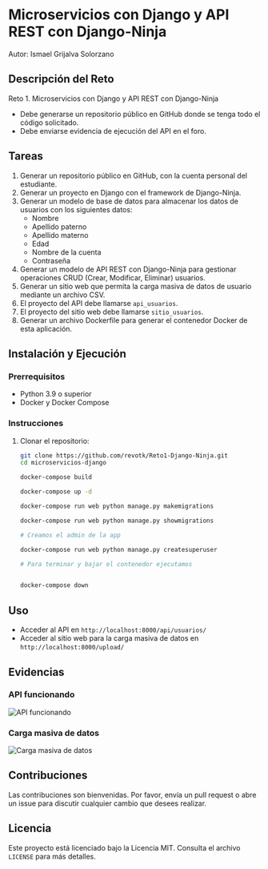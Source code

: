 # Microservicios con Django y API REST con Django-Ninja

Autor: Ismael Grijalva Solorzano

## Descripción del Reto

Reto 1. Microservicios con Django y API REST con Django-Ninja

- Debe generarse un repositorio público en GitHub donde se tenga todo el código solicitado.
- Debe enviarse evidencia de ejecución del API en el foro.

## Tareas

1. Generar un repositorio público en GitHub, con la cuenta personal del estudiante.
2. Generar un proyecto en Django con el framework de Django-Ninja.
3. Generar un modelo de base de datos para almacenar los datos de usuarios con los siguientes datos:
   - Nombre
   - Apellido paterno
   - Apellido materno
   - Edad
   - Nombre de la cuenta
   - Contraseña
4. Generar un modelo de API REST con Django-Ninja para gestionar operaciones CRUD (Crear, Modificar, Eliminar) usuarios.
5. Generar un sitio web que permita la carga masiva de datos de usuario mediante un archivo CSV.
6. El proyecto del API debe llamarse `api_usuarios`.
7. El proyecto del sitio web debe llamarse `sitio_usuarios`.
8. Generar un archivo Dockerfile para generar el contenedor Docker de esta aplicación.

## Instalación y Ejecución

### Prerrequisitos

- Python 3.9 o superior
- Docker y Docker Compose

### Instrucciones

1. Clonar el repositorio:
   ```bash
   git clone https://github.com/revotk/Reto1-Django-Ninja.git
   cd microservicios-django

   docker-compose build

   docker-compose up -d

   docker-compose run web python manage.py makemigrations

   docker-compose run web python manage.py showmigrations

   # Creamos el admin de la app

   docker-compose run web python manage.py createsuperuser

   # Para terminar y bajar el contenedor ejecutamos 

   
   docker-compose down


## Uso

- Acceder al API en `http://localhost:8000/api/usuarios/`
- Acceder al sitio web para la carga masiva de datos en `http://localhost:8000/upload/`

## Evidencias

### API funcionando
![API funcionando](./evidencias/api.png)

### Carga masiva de datos
![Carga masiva de datos](./evidencias/upload.png)

## Contribuciones

Las contribuciones son bienvenidas. Por favor, envía un pull request o abre un issue para discutir cualquier cambio que desees realizar.

## Licencia

Este proyecto está licenciado bajo la Licencia MIT. Consulta el archivo `LICENSE` para más detalles.
